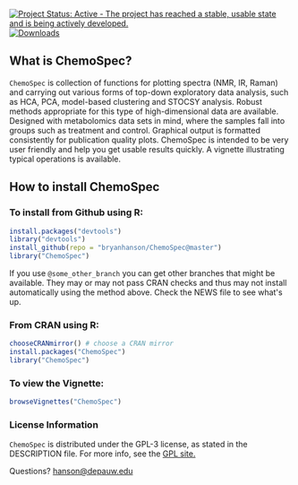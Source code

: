 [![Project Status: Active - The project has reached a stable, usable state and is being actively developed.](http://www.repostatus.org/badges/latest/active.svg)](http://www.repostatus.org/#active) [![Downloads](https://cranlogs.r-pkg.org/badges/ChemoSpec)](https://cran.r-project.org/package=ChemoSpec)

## What is ChemoSpec?

`ChemoSpec` is  collection of functions for plotting spectra (NMR, IR, Raman) and carrying out various forms of top-down exploratory data analysis, such as HCA, PCA, model-based clustering and STOCSY analysis.  Robust methods appropriate for this type of high-dimensional data are available.  Designed with metabolomics data sets in mind, where the samples fall into groups such as treatment and control.  Graphical output is formatted consistently for publication quality plots.  ChemoSpec is intended to be very user friendly and help you get usable results quickly.  A vignette illustrating typical operations is available.

## How to install ChemoSpec

### To install from Github using R:

````r
install.packages("devtools")
library("devtools")
install_github(repo = "bryanhanson/ChemoSpec@master")
library("ChemoSpec")
````
If you use `@some_other_branch` you can get other branches that might be available.  They may or may not pass CRAN checks and thus may not install automatically using the method above.  Check the NEWS file to see what's up.

### From CRAN using R:

````r
chooseCRANmirror() # choose a CRAN mirror
install.packages("ChemoSpec")
library("ChemoSpec")
````

### To view the Vignette:

````r
browseVignettes("ChemoSpec")
````
### License Information

`ChemoSpec` is distributed under the GPL-3 license, as stated in the DESCRIPTION file.  For more info, see the [GPL site.](https://gnu.org/licenses/gpl.html)

Questions?  hanson@depauw.edu

